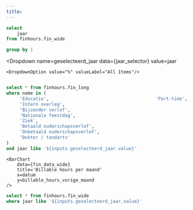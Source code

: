 ```yaml
---
title:  
---
```



```sql jaar_selector
select 
    jaar
from finhours.fin_wide

group by 1
```

<Dropdown
    name=geselecteerd_jaar
    data={jaar_selector}
    value=jaar
>
    <DropdownOption value="%" valueLabel="All Items"/>
</Dropdown>

```sql hours_breakdown

select * from finhours.fin_long
where name in (
     'Educatie',                                        'Part-time',                                        'Vakantieverlof',                                  'Inzet',                                            
     'Intern overleg', 
     'Bijzonder verlof',
     'Nationale feestdag',
     'Ziek',
     'Betaald ouderschapsverlof',
     'Onbetaald ouderschapsverlof',
     'Dokter / tandarts'
)
and jaar like '${inputs.geselecteerd_jaar.value}'

```

<BarChart
    data={hours_breakdown}
    title='Uursoorten per maand'
    x=datum
    y=value
    series=name
    yFmt=num0
/>

<Grid cols=2>
    <AreaChart
        data={fin_data_wide}
        title='Billable % per maand'
        x=datum
        y=billable_perc_vorige_maand
        yFmt=pct0
    />

    <BarChart
        data={fin_data_wide}
        title='Billable hours per maand'
        x=datum
        y=billable_hours_vorige_maand
    />
</Grid>

```sql fin_data_wide
select * from finhours.fin_wide
where jaar like '${inputs.geselecteerd_jaar.value}'
```
